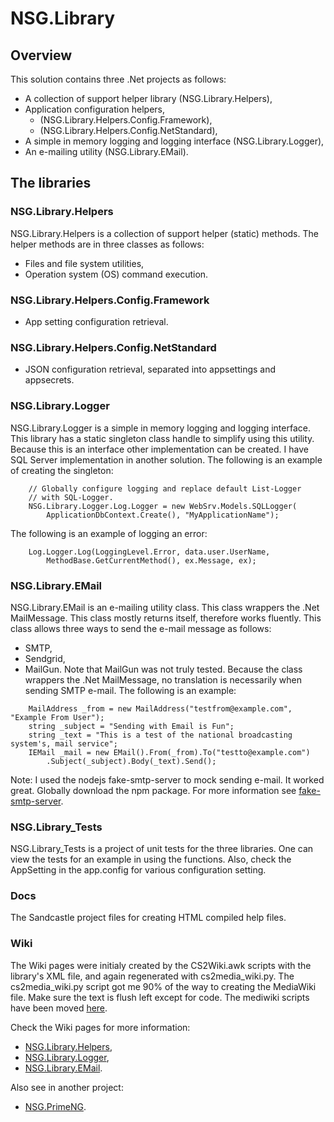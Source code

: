 # NSG.Library
## Overview
This solution contains three .Net projects as follows:
- A collection of support helper library (NSG.Library.Helpers),
- Application configuration helpers,
  - (NSG.Library.Helpers.Config.Framework),
  - (NSG.Library.Helpers.Config.NetStandard),
- A simple in memory logging and logging interface (NSG.Library.Logger),
- An e-mailing utility (NSG.Library.EMail).

## The libraries
### NSG.Library.Helpers
NSG.Library.Helpers is a collection of support helper (static) methods.
The helper methods are in three classes as follows:
- Files and file system utilities,
- Operation system (OS) command execution.

### NSG.Library.Helpers.Config.Framework
- App setting configuration retrieval.

### NSG.Library.Helpers.Config.NetStandard
- JSON configuration retrieval, separated into appsettings and appsecrets.

### NSG.Library.Logger
NSG.Library.Logger is a simple in memory logging and logging interface.
This library has a static singleton class handle to simplify using this utility.
Because this is an interface other implementation can be created.
I have SQL Server implementation in another solution.
The following is an example of creating the singleton:
```
    // Globally configure logging and replace default List-Logger
    // with SQL-Logger.
    NSG.Library.Logger.Log.Logger = new WebSrv.Models.SQLLogger(
        ApplicationDbContext.Create(), "MyApplicationName");
```
The following is an example of logging an error:
```
    Log.Logger.Log(LoggingLevel.Error, data.user.UserName, 
        MethodBase.GetCurrentMethod(), ex.Message, ex);
```

### NSG.Library.EMail
NSG.Library.EMail is an e-mailing utility class.
This class wrappers the .Net MailMessage.
This class mostly returns itself, therefore works fluently.
This class allows three ways to send the e-mail message as follows:
- SMTP,
- Sendgrid,
- MailGun.
Note that MailGun was not truly tested.
Because the class wrappers the .Net MailMessage, no translation is necessarily when sending SMTP e-mail.
The following is an example:
```
    MailAddress _from = new MailAddress("testfrom@example.com", "Example From User");
    string _subject = "Sending with Email is Fun";
    string _text = "This is a test of the national broadcasting system's, mail service";
    IEMail _mail = new EMail().From(_from).To("testto@example.com")
        .Subject(_subject).Body(_text).Send();
```

Note: I used the nodejs fake-smtp-server to mock sending e-mail.
It worked great.
Globally download the npm package.
For more information see [fake-smtp-server](https://github.com/ReachFive/fake-smtp-server).

### NSG.Library_Tests
NSG.Library_Tests is a project of unit tests for the three libraries.
One can view the tests for an example in using the functions.
Also, check the AppSetting in the app.config for various configuration setting.

### Docs
The Sandcastle project files for creating HTML compiled help files.

### Wiki
The Wiki pages were initialy created by the CS2Wiki.awk scripts with the library's XML file, and again regenerated with cs2media_wiki.py.
The cs2media_wiki.py script got me 90% of the way to creating the MediaWiki file.
Make sure the text is flush left except for code.
The mediwiki scripts have been moved [here](https://github.com/PHuhn/py-media-wiki).

Check the Wiki pages for more information:
- [NSG.Library.Helpers](https://github.com/PHuhn/NSG.Library/wiki/NSG.Library.Helpers),
- [NSG.Library.Logger](https://github.com/PHuhn/NSG.Library/wiki/NSG.Library.Logger),
- [NSG.Library.EMail](https://github.com/PHuhn/NSG.Library/wiki/NSG.Library.EMail).

Also see in another project:

- [NSG.PrimeNG](https://github.com/PHuhn/NSG.PrimeNG/wiki).
